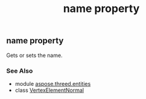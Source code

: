 ﻿---
title: name property
second_title: Aspose.3D for Python via .NET API References
description: 
type: docs
weight: 100
url: /python-net/aspose.threed.entities/vertexelementnormal/name/
is_root: false
---

## name property


Gets or sets the name.

### See Also
* module [aspose.threed.entities](../../)
* class [VertexElementNormal](/3d/python-net/aspose.threed.entities/vertexelementnormal)
